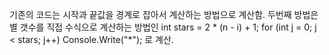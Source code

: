 기존의 코드는 시작과 끝값을 경계로 잡아서 계산하는 방법으로 계산함.
두번째 방법은 별 갯수를 직접 수식으로 계산하는 방법인
                int stars = 2 * (n - i) + 1;
                for (int j = 0; j < stars; j++)
                    Console.Write("*");
로 계산.
